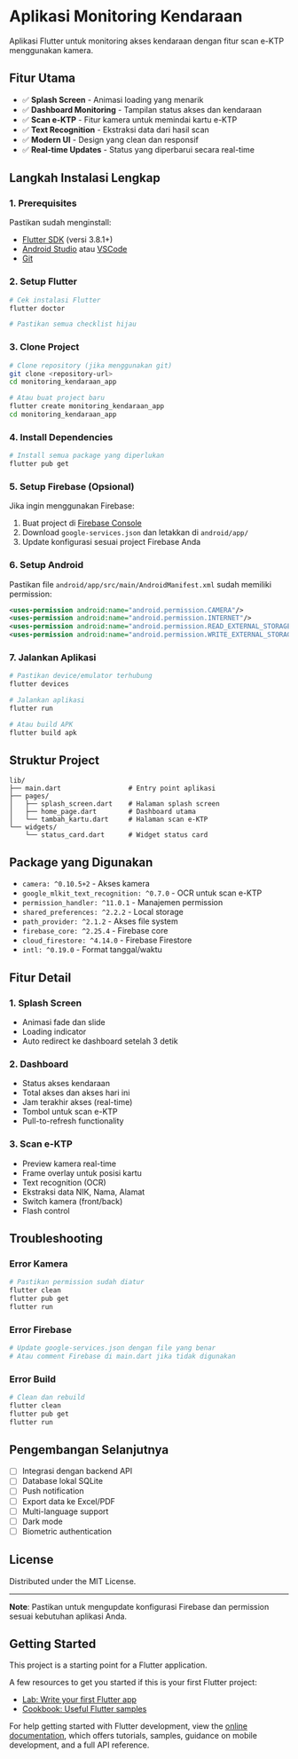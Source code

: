 # Aplikasi Monitoring Kendaraan

Aplikasi Flutter untuk monitoring akses kendaraan dengan fitur scan e-KTP menggunakan kamera.

## Fitur Utama

- ✅ **Splash Screen** - Animasi loading yang menarik
- ✅ **Dashboard Monitoring** - Tampilan status akses dan kendaraan
- ✅ **Scan e-KTP** - Fitur kamera untuk memindai kartu e-KTP
- ✅ **Text Recognition** - Ekstraksi data dari hasil scan
- ✅ **Modern UI** - Design yang clean dan responsif
- ✅ **Real-time Updates** - Status yang diperbarui secara real-time

## Langkah Instalasi Lengkap

### 1. Prerequisites

Pastikan sudah menginstall:
- [Flutter SDK](https://flutter.dev/docs/get-started/install) (versi 3.8.1+)
- [Android Studio](https://developer.android.com/studio) atau [VSCode](https://code.visualstudio.com/)
- [Git](https://git-scm.com/)

### 2. Setup Flutter

```bash
# Cek instalasi Flutter
flutter doctor

# Pastikan semua checklist hijau
```

### 3. Clone Project

```bash
# Clone repository (jika menggunakan git)
git clone <repository-url>
cd monitoring_kendaraan_app

# Atau buat project baru
flutter create monitoring_kendaraan_app
cd monitoring_kendaraan_app
```

### 4. Install Dependencies

```bash
# Install semua package yang diperlukan
flutter pub get
```

### 5. Setup Firebase (Opsional)

Jika ingin menggunakan Firebase:

1. Buat project di [Firebase Console](https://console.firebase.google.com/)
2. Download `google-services.json` dan letakkan di `android/app/`
3. Update konfigurasi sesuai project Firebase Anda

### 6. Setup Android

Pastikan file `android/app/src/main/AndroidManifest.xml` sudah memiliki permission:

```xml
<uses-permission android:name="android.permission.CAMERA"/>
<uses-permission android:name="android.permission.INTERNET"/>
<uses-permission android:name="android.permission.READ_EXTERNAL_STORAGE"/>
<uses-permission android:name="android.permission.WRITE_EXTERNAL_STORAGE"/>
```

### 7. Jalankan Aplikasi

```bash
# Pastikan device/emulator terhubung
flutter devices

# Jalankan aplikasi
flutter run

# Atau build APK
flutter build apk
```

## Struktur Project

```
lib/
├── main.dart                 # Entry point aplikasi
├── pages/
│   ├── splash_screen.dart    # Halaman splash screen
│   ├── home_page.dart        # Dashboard utama
│   └── tambah_kartu.dart     # Halaman scan e-KTP
└── widgets/
    └── status_card.dart      # Widget status card
```

## Package yang Digunakan

- `camera: ^0.10.5+2` - Akses kamera
- `google_mlkit_text_recognition: ^0.7.0` - OCR untuk scan e-KTP
- `permission_handler: ^11.0.1` - Manajemen permission
- `shared_preferences: ^2.2.2` - Local storage
- `path_provider: ^2.1.2` - Akses file system
- `firebase_core: ^2.25.4` - Firebase core
- `cloud_firestore: ^4.14.0` - Firebase Firestore
- `intl: ^0.19.0` - Format tanggal/waktu

## Fitur Detail

### 1. Splash Screen
- Animasi fade dan slide
- Loading indicator
- Auto redirect ke dashboard setelah 3 detik

### 2. Dashboard
- Status akses kendaraan
- Total akses dan akses hari ini
- Jam terakhir akses (real-time)
- Tombol untuk scan e-KTP
- Pull-to-refresh functionality

### 3. Scan e-KTP
- Preview kamera real-time
- Frame overlay untuk posisi kartu
- Text recognition (OCR)
- Ekstraksi data NIK, Nama, Alamat
- Switch kamera (front/back)
- Flash control

## Troubleshooting

### Error Kamera
```bash
# Pastikan permission sudah diatur
flutter clean
flutter pub get
flutter run
```

### Error Firebase
```bash
# Update google-services.json dengan file yang benar
# Atau comment Firebase di main.dart jika tidak digunakan
```

### Error Build
```bash
# Clean dan rebuild
flutter clean
flutter pub get
flutter run
```

## Pengembangan Selanjutnya

- [ ] Integrasi dengan backend API
- [ ] Database lokal SQLite
- [ ] Push notification
- [ ] Export data ke Excel/PDF
- [ ] Multi-language support
- [ ] Dark mode
- [ ] Biometric authentication

## License

Distributed under the MIT License.

---

**Note**: Pastikan untuk mengupdate konfigurasi Firebase dan permission sesuai kebutuhan aplikasi Anda.

## Getting Started

This project is a starting point for a Flutter application.

A few resources to get you started if this is your first Flutter project:

- [Lab: Write your first Flutter app](https://docs.flutter.dev/get-started/codelab)
- [Cookbook: Useful Flutter samples](https://docs.flutter.dev/cookbook)

For help getting started with Flutter development, view the
[online documentation](https://docs.flutter.dev/), which offers tutorials,
samples, guidance on mobile development, and a full API reference.
